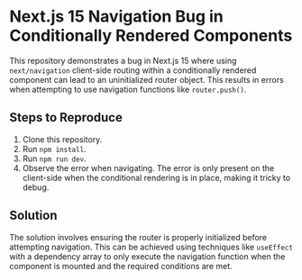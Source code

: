 # Next.js 15 Navigation Bug in Conditionally Rendered Components

This repository demonstrates a bug in Next.js 15 where using `next/navigation` client-side routing within a conditionally rendered component can lead to an uninitialized router object.  This results in errors when attempting to use navigation functions like `router.push()`.

## Steps to Reproduce

1. Clone this repository.
2. Run `npm install`.
3. Run `npm run dev`.
4. Observe the error when navigating.  The error is only present on the client-side when the conditional rendering is in place, making it tricky to debug.

## Solution

The solution involves ensuring the router is properly initialized before attempting navigation. This can be achieved using techniques like `useEffect` with a dependency array to only execute the navigation function when the component is mounted and the required conditions are met.